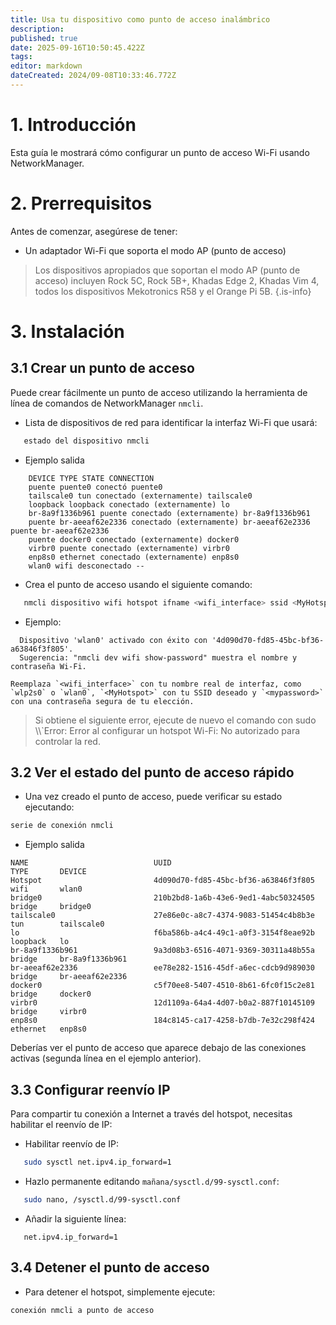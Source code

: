 ```yaml
---
title: Usa tu dispositivo como punto de acceso inalámbrico
description:
published: true
date: 2025-09-16T10:50:45.422Z
tags:
editor: markdown
dateCreated: 2024/09-08T10:33:46.772Z
---
```


# 1. Introducción

Esta guía le mostrará cómo configurar un punto de acceso Wi-Fi usando NetworkManager.

# 2. Prerrequisitos

Antes de comenzar, asegúrese de tener:

- Un adaptador Wi-Fi que soporta el modo AP (punto de acceso)

> Los dispositivos apropiados que soportan el modo AP (punto de acceso) incluyen Rock 5C, Rock 5B+, Khadas Edge 2, Khadas Vim 4, todos los dispositivos Mekotronics R58 y el Orange Pi 5B.
> {.is-info}

# 3. Instalación

## 3.1 Crear un punto de acceso

Puede crear fácilmente un punto de acceso utilizando la herramienta de línea de comandos de NetworkManager `nmcli`.

- Lista de dispositivos de red para identificar la interfaz Wi-Fi que usará:

```bash
   estado del dispositivo nmcli
```

- Ejemplo salida

```
	DEVICE TYPE STATE CONNECTION      
	puente puente0 conectó puente0         
	tailscale0 tun conectado (externamente) tailscale0      
	loopback loopback conectado (externamente) lo              
	br-8a9f1336b961 puente conectado (externamente) br-8a9f1336b961 
	puente br-aeeaf62e2336 conectado (externamente) br-aeeaf62e2336 puente br-aeeaf62e2336 
	puente docker0 conectado (externamente) docker0         
	virbr0 puente conectado (externamente) virbr0          
	enp8s0 ethernet conectado (externamente) enp8s0          
	wlan0 wifi desconectado --   
```

- Crea el punto de acceso usando el siguiente comando:

```bash
   nmcli dispositivo wifi hotspot ifname <wifi_interface> ssid <MyHotspot> password <mypassword>
```

- Ejemplo:

```
  Dispositivo 'wlan0' activado con éxito con '4d090d70-fd85-45bc-bf36-a63846f3f805'. 
  Sugerencia: "nmcli dev wifi show-password" muestra el nombre y contraseña Wi-Fi.
```

```
Reemplaza `<wifi_interface>` con tu nombre real de interfaz, como `wlp2s0` o `wlan0`, `<MyHotspot>` con tu SSID deseado y `<mypassword>` con una contraseña segura de tu elección.
```

> Si obtiene el siguiente error, ejecute de nuevo el comando con sudo
> \\\\\`Error: Error al configurar un hotspot Wi-Fi: No autorizado para controlar la red.

## 3.2 Ver el estado del punto de acceso rápido

- Una vez creado el punto de acceso, puede verificar su estado ejecutando:

```bash
serie de conexión nmcli
```

- Ejemplo salida

```
NAME                            UUID                                  TYPE       DEVICE          
Hotspot                         4d090d70-fd85-45bc-bf36-a63846f3f805  wifi       wlan0           
bridge0                         210b2bd8-1a6b-43e6-9ed1-4abc50324505  bridge     bridge0         
tailscale0                      27e86e0c-a8c7-4374-9083-51454c4b8b3e  tun        tailscale0      
lo                              f6ba586b-a4c4-49c1-a0f3-3154f8eae92b  loopback   lo              
br-8a9f1336b961                 9a3d08b3-6516-4071-9369-30311a48b55a  bridge     br-8a9f1336b961 
br-aeeaf62e2336                 ee78e282-1516-45df-a6ec-cdcb9d989030  bridge     br-aeeaf62e2336 
docker0                         c5f70ee8-5407-4510-8b61-6fc0f15c2e81  bridge     docker0         
virbr0                          12d1109a-64a4-4d07-b0a2-887f10145109  bridge     virbr0          
enp8s0                          184c8145-ca17-4258-b7db-7e32c298f424  ethernet   enp8s0
```

Deberías ver el punto de acceso que aparece debajo de las conexiones activas (segunda línea en el ejemplo anterior).

## 3.3 Configurar reenvío IP

Para compartir tu conexión a Internet a través del hotspot, necesitas habilitar el reenvío de IP:

- Habilitar reenvío de IP:

```bash
   sudo sysctl net.ipv4.ip_forward=1
```

- Hazlo permanente editando `mañana/sysctl.d/99-sysctl.conf`:

```bash
   sudo nano, /sysctl.d/99-sysctl.conf
```

- Añadir la siguiente línea:

```
   net.ipv4.ip_forward=1
```

## 3.4 Detener el punto de acceso

- Para detener el hotspot, simplemente ejecute:

```bash
conexión nmcli a punto de acceso
```
